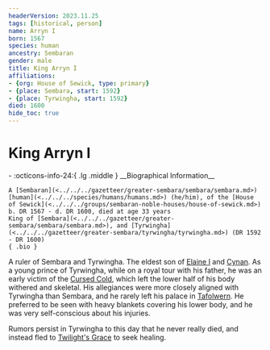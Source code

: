 ```yaml
---
headerVersion: 2023.11.25
tags: [historical, person]
name: Arryn I
born: 1567
species: human
ancestry: Sembaran
gender: male
title: King Arryn I
affiliations:
- {org: House of Sewick, type: primary}
- {place: Sembara, start: 1592}
- {place: Tyrwingha, start: 1592}
died: 1600
hide_toc: true
---
```


# King Arryn I
<div class="grid cards ext-narrow-margin ext-one-column" markdown>
- :octicons-info-24:{ .lg .middle } __Biographical Information__

    A [Sembaran](<../../../gazetteer/greater-sembara/sembara/sembara.md>) [human](<../../../species/humans/humans.md>) (he/him), of the [House of Sewick](<../../../groups/sembaran-noble-houses/house-of-sewick.md>)  
    b. DR 1567 - d. DR 1600, died at age 33 years  
    King of [Sembara](<../../../gazetteer/greater-sembara/sembara/sembara.md>), and [Tyrwingha](<../../../gazetteer/greater-sembara/tyrwingha/tyrwingha.md>) (DR 1592 - DR 1600)  
    { .bio }

</div>


A ruler of Sembara and Tyrwingha. The eldest son of [Elaine I](<./elaine-i.md>) and [Cynan](<./cynan.md>). As a young prince of Tyrwingha, while on a royal tour with his father, he was an early victim of the [Cursed Cold](<../../../events/1500s/cursed-cold.md>), which left the lower half of his body withered and skeletal. His allegiances were more closely aligned with Tyrwingha than Sembara, and he rarely left his palace in [Tafolwern](<../../../gazetteer/greater-sembara/tyrwingha/tafolwern.md>). He preferred to be seen with heavy blankets covering his lower body, and he was very self-conscious about his injuries.

Rumors persist in Tyrwingha to this day that he never really died, and instead fled to [Twilight's Grace](<../../../cosmology/multiverse/echo-realms/feywild/twilight-s-grace.md>) to seek healing.

